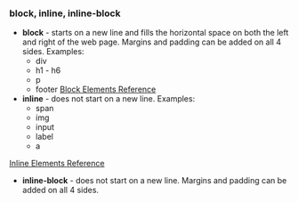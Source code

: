 ### block, inline, inline-block

- **block** - starts on a new line and fills the horizontal space on both the left and right of the web page. Margins and padding can be added on all 4 sides. Examples:
  - div
  - h1 - h6
  - p
  - footer
[Block Elements Reference](https://developer.mozilla.org/en-US/docs/Web/HTML/Block-level_elements)  
- **inline** - does not start on a new line. Examples:
  - span
  - img
  - input
  - label
  - a
  
[Inline Elements Reference](https://developer.mozilla.org/en-US/docs/Web/HTML/Inline_elements)

- **inline-block** - does not start on a new line. Margins and padding can be added on all 4 sides.

